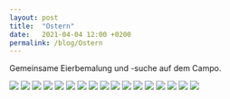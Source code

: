 ```yaml
---
layout: post
title:  "Ostern"
date:   2021-04-04 12:00 +0200
permalink: /blog/Ostern
---
```

Gemeinsame Eierbemalung und -suche auf dem Campo.

![](../assets/images/Ostern/1.jpg)
![](/assets/images/Ostern/2.jpg)
![](/assets/images/Ostern/3.jpg)
![](/assets/images/Ostern/4.jpg)
![](/assets/images/Ostern/5.jpg)
![](/assets/images/Ostern/6.jpg)
![](/assets/images/Ostern/7.jpg)
![](/assets/images/Ostern/8.jpg)
![](/assets/images/Ostern/9.jpg)
![](/assets/images/Ostern/10.jpg)
![](/assets/images/Ostern/11.jpg)
![](/assets/images/Ostern/12.jpg)
![](/assets/images/Ostern/13.jpg)
![](/assets/images/Ostern/14.jpg)
![](/assets/images/Ostern/15.jpg)
![](/assets/images/Ostern/16.jpg)
![](/assets/images/Ostern/17.jpg)
